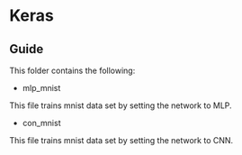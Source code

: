 # Keras 

## Guide

This folder contains the following:

* mlp_mnist

This file trains mnist data set by setting the network to MLP.

* con_mnist

This file trains mnist data set by setting the network to CNN.






